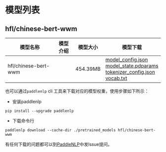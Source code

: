 #  模型列表

## hfl/chinese-bert-wwm

| 模型名称 | 模型介绍 | 模型大小  | 模型下载 |
| --- | --- | --- | --- |
|hfl/chinese-bert-wwm|  | 454.39MB | [model_config.json](https://bj.bcebos.com/paddlenlp/models/community/hfl/chinese-bert-wwm/model_config.json)<br>[model_state.pdparams](https://bj.bcebos.com/paddlenlp/models/community/hfl/chinese-bert-wwm/model_state.pdparams)<br>[tokenizer_config.json](https://bj.bcebos.com/paddlenlp/models/community/hfl/chinese-bert-wwm/tokenizer_config.json)<br>[vocab.txt](https://bj.bcebos.com/paddlenlp/models/community/hfl/chinese-bert-wwm/vocab.txt) |

也可以通过`paddlenlp` cli 工具来下载对应的模型权重，使用步骤如下所示：

* 安装paddlenlp

```shell
pip install --upgrade paddlenlp
```

* 下载命令行

```shell
paddlenlp download --cache-dir ./pretrained_models hfl/chinese-bert-wwm
```

有任何下载的问题都可以到[PaddleNLP](https://github.com/PaddlePaddle/PaddleNLP)中发Issue提问。